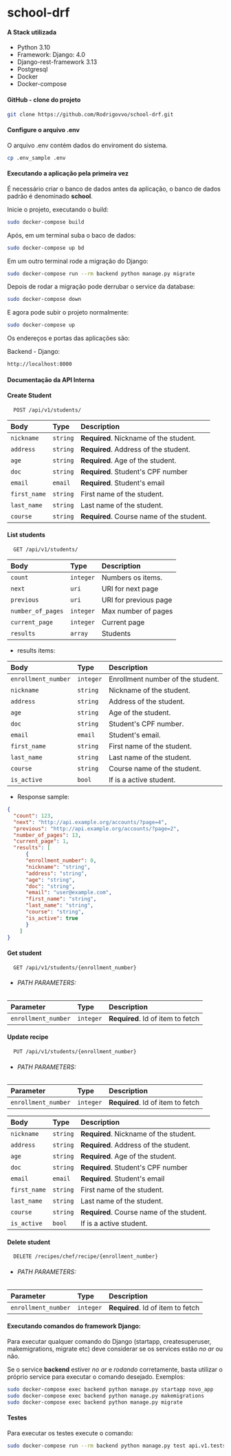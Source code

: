 # school-drf

#### A Stack utilizada
* Python 3.10
* Framework: Django: 4.0 
* Django-rest-framework 3.13
* Postgresql
* Docker
* Docker-compose

#### GitHub - clone do projeto 

```bash
git clone https://github.com/Rodrigovvo/school-drf.git
```


#### Configure o arquivo .env

O arquivo .env contém dados do enviroment do sistema.

```bash
cp .env_sample .env
```

#### Executando a aplicação pela primeira vez

É necessário criar o banco de dados antes da aplicação, o banco de dados padrão é denominado **school**.

Inicie o projeto, executando o build:
```bash
sudo docker-compose build
```

Após, em um terminal suba o baco de dados:

```bash
sudo docker-compose up bd 
```

Em um outro terminal rode a migração do Django:

```bash
sudo docker-compose run --rm backend python manage.py migrate
```

Depois de rodar a migração pode derrubar o service da database:

```bash
sudo docker-compose down
```

E agora pode subir o projeto normalmente:

```bash
sudo docker-compose up
```

Os endereços e portas das aplicações são:

Backend - Django:

```bash
http://localhost:8000
```
#### Documentação da API Interna

#### Create Student

```http
  POST /api/v1/students/
```

| Body | Type     | Description                       |
| :-------- | :------- | :-------------------------------- |
| `nickname`      | `string` | **Required**. Nickname of the student. |
| `address`|`string`|**Required**. Address of the student. |
| `age`|`string`|**Required**. Age of the student.  | 
| `doc`|`string`|**Required**. Student's CPF number |
| `email`|`email`|**Required**. Student's email |
| `first_name`|`string`| First name of the student.| 
| `last_name`|`string`| Last name of the student.| 
| `course`|`string`|**Required**. Course name of the student.| 

#### List students

```http
  GET /api/v1/students/
```

| Body | Type     | Description                       |
| :-------- | :------- | :-------------------------------- |
| `count`      | `integer` | Numbers os items. |
| `next`      | `uri` |  URI for next page |
| `previous`|`uri`| URI for previous page |
| `number_of_pages`|`integer`| Max number of pages  | 
| `current_page`|`integer`| Current page  | 
| `results`|`array`| Students |

* results items:

| Body | Type     | Description                       |
| :-------- | :------- | :-------------------------------- |
| `enrollment_number`      | `integer` | Enrollment number of the student. |
| `nickname`      | `string` |  Nickname of the student. |
| `address`|`string`|Address of the student. |
| `age`|`string`| Age of the student.  | 
| `doc`|`string`| Student's CPF number. |
| `email`|`email`| Student's email. |
| `first_name`|`string`| First name of the student.| 
| `last_name`|`string`| Last name of the student.| 
| `course`|`string`| Course name of the student.| 
| `is_active`|`bool`| If is a active student.| 

* Response sample:
```json
{
  "count": 123,
  "next": "http://api.example.org/accounts/?page=4",
  "previous": "http://api.example.org/accounts/?page=2",
  "number_of_pages": 13,
  "current_page": 1,
  "results": [
      {
      "enrollment_number": 0,
      "nickname": "string",
      "address": "string",
      "age": "string",
      "doc": "string",
      "email": "user@example.com",
      "first_name": "string",
      "last_name": "string",
      "course": "string",
      "is_active": true
      }
    ]
}
```
#### Get student

```http
  GET /api/v1/students/{enrollment_number}
```
* ###### PATH PARAMETERS:
| Parameter | Type     | Description                       |
| :-------- | :------- | :-------------------------------- |
| `enrollment_number`      | `integer` | **Required**. Id of item to fetch |

#### Update recipe

```http
  PUT /api/v1/students/{enrollment_number}
```
* ###### PATH PARAMETERS:
| Parameter | Type     | Description                       |
| :-------- | :------- | :-------------------------------- |
| `enrollment_number`      | `integer` | **Required**. Id of item to fetch |

| Body | Type     | Description                       |
| :-------- | :------- | :-------------------------------- |
| `nickname`      | `string` | **Required**. Nickname of the student. |
| `address`|`string`|**Required**. Address of the student. |
| `age`|`string`|**Required**. Age of the student.  | 
| `doc`|`string`|**Required**. Student's CPF number |
| `email`|`email`|**Required**. Student's email |
| `first_name`|`string`| First name of the student.| 
| `last_name`|`string`| Last name of the student.| 
| `course`|`string`|**Required**. Course name of the student.| 
| `is_active`|`bool`| If is a active student.| 

#### Delete student

```http
  DELETE /recipes/chef/recipe/{enrollment_number}
```
* ###### PATH PARAMETERS:
| Parameter | Type     | Description                       |
| :-------- | :------- | :-------------------------------- |
| `enrollment_number`      | `integer` | **Required**. Id of item to fetch |



#### Executando comandos do framework Django:

Para executar qualquer comando do Django (startapp, createsuperuser, makemigrations, migrate etc) deve considerar se os services estão *no ar* ou não.

Se o service **backend** estiver *no ar* e *rodando* corretamente, basta utilizar o próprio service para executar o comando desejado.
Exemplos:

```bash
sudo docker-compose exec backend python manage.py startapp novo_app
sudo docker-compose exec backend python manage.py makemigrations
sudo docker-compose exec backend python manage.py migrate
```

#### Testes
Para executar os testes execute o comando:
```bash
sudo docker-compose run --rm backend python manage.py test api.v1.tests.test_student
```